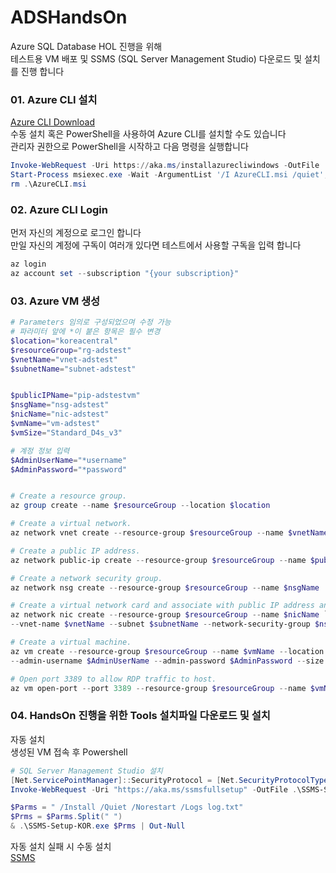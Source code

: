 # ADSHandsOn
Azure SQL Database HOL 진행을 위해  
테스트용 VM 배포 및 SSMS (SQL Server Management Studio) 다운로드 및 설치를 진행 합니다

### 01. Azure CLI 설치
[Azure CLI Download](https://aka.ms/installazurecliwindows)  
수동 설치 혹은 PowerShell을 사용하여 Azure CLI를 설치할 수도 있습니다   
관리자 권한으로 PowerShell을 시작하고 다음 명령을 실행합니다  

```powershell
Invoke-WebRequest -Uri https://aka.ms/installazurecliwindows -OutFile .\AzureCLI.msi; 
Start-Process msiexec.exe -Wait -ArgumentList '/I AzureCLI.msi /quiet'; 
rm .\AzureCLI.msi
 ```

### 02. Azure CLI Login
먼저 자신의 계정으로 로그인 합니다  
만일 자신의 계정에 구독이 여러개 있다면 테스트에서 사용할 구독을 입력 합니다  
```powershell
az login 
az account set --subscription "{your subscription}"
```

### 03. Azure VM 생성
```powershell
# Parameters 임의로 구성되었으며 수정 가능
# 파라미터 앞에 *이 붙은 항목은 필수 변경
$location="koreacentral"
$resourceGroup="rg-adstest"
$vnetName="vnet-adstest"
$subnetName="subnet-adstest"


$publicIPName="pip-adstestvm"
$nsgName="nsg-adstest"
$nicName="nic-adstest"
$vmName="vm-adstest"
$vmSize="Standard_D4s_v3"

# 계정 정보 입력
$AdminUserName="*username"
$AdminPassword="*password"


# Create a resource group.
az group create --name $resourceGroup --location $location

# Create a virtual network.
az network vnet create --resource-group $resourceGroup --name $vnetName --subnet-name $subnetName

# Create a public IP address.
az network public-ip create --resource-group $resourceGroup --name $publicIPName

# Create a network security group.
az network nsg create --resource-group $resourceGroup --name $nsgName

# Create a virtual network card and associate with public IP address and NSG.
az network nic create --resource-group $resourceGroup --name $nicName `
--vnet-name $vnetName --subnet $subnetName --network-security-group $nsgName --public-ip-address $publicIPName

# Create a virtual machine. 
az vm create --resource-group $resourceGroup --name $vmName --location $location --nics $nicName --image win2016datacenter `
--admin-username $AdminUserName --admin-password $AdminPassword --size $vmSize

# Open port 3389 to allow RDP traffic to host.
az vm open-port --port 3389 --resource-group $resourceGroup --name $vmName
```


### 04. HandsOn 진행을 위한 Tools 설치파일 다운로드 및 설치
자동 설치  
생성된 VM 접속 후 Powershell 

```powershell
# SQL Server Management Studio 설치
[Net.ServicePointManager]::SecurityProtocol = [Net.SecurityProtocolType]::Tls12
Invoke-WebRequest -Uri "https://aka.ms/ssmsfullsetup" -OutFile .\SSMS-Setup-KOR.exe; 

$Parms = " /Install /Quiet /Norestart /Logs log.txt"
$Prms = $Parms.Split(" ")
& .\SSMS-Setup-KOR.exe $Prms | Out-Null
```

자동 설치 실패 시 수동 설치  
[SSMS](https://docs.microsoft.com/ko-kr/sql/ssms/download-sql-server-management-studio-ssms?view=sql-server-ver15)  

